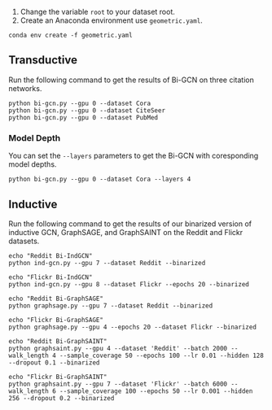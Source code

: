 1. Change the variable `root` to your dataset root.
2. Create an Anaconda environment use `geometric.yaml`.
```
conda env create -f geometric.yaml
```

## Transductive
Run the following command to get the results of Bi-GCN on three citation networks.
```
python bi-gcn.py --gpu 0 --dataset Cora
python bi-gcn.py --gpu 0 --dataset CiteSeer
python bi-gcn.py --gpu 0 --dataset PubMed
```

### Model Depth
You can set the `--layers` parameters to get the Bi-GCN with coresponding model depths.
```
python bi-gcn.py --gpu 0 --dataset Cora --layers 4
```

## Inductive
Run the following command to get the results of our binarized version of inductive GCN, GraphSAGE, and GraphSAINT on the Reddit and Flickr datasets.

```
echo "Reddit Bi-IndGCN"
python ind-gcn.py --gpu 7 --dataset Reddit --binarized

echo "Flickr Bi-IndGCN"
python ind-gcn.py --gpu 8 --dataset Flickr --epochs 20 --binarized

echo "Reddit Bi-GraphSAGE"
python graphsage.py --gpu 7 --dataset Reddit --binarized

echo "Flickr Bi-GraphSAGE"
python graphsage.py --gpu 4 --epochs 20 --dataset Flickr --binarized

echo "Reddit Bi-GraphSAINT"
python graphsaint.py --gpu 4 --dataset 'Reddit' --batch 2000 --walk_length 4 --sample_coverage 50 --epochs 100 --lr 0.01 --hidden 128 --dropout 0.1 --binarized

echo "Flickr Bi-GraphSAINT"
python graphsaint.py --gpu 7 --dataset 'Flickr' --batch 6000 --walk_length 6 --sample_coverage 100 --epochs 50 --lr 0.001 --hidden 256 --dropout 0.2 --binarized
```